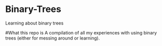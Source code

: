 # Binary-Trees
Learning about binary trees

#What this repo is
A compilation of all my experiences with using binary trees (either for messing around or learning).
